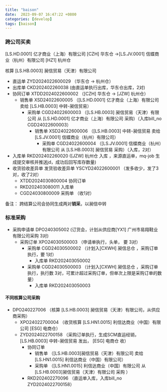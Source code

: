 ```yaml
---
title: "baison"
date:  2023-09-07 16:47:22 +0800
categories: [develop]
tags: [baison]
---
```


### 跨公司买卖

[LS.HD.0001] 亿才商业（上海）有限公司 [CZH] 华东仓 ->[LS.JV.0001] 信蝶商业（杭州）有限公司 [HZ1] 杭州仓

核算 [LS.HB.0003] 昶信贸易（天津）有限公司

- 直运单 ZYD2024022600029 （华东仓 -> 杭州仓）
- 出库单 CKD202402260038 (由直运单执行出库，华东仓出库，2对)
- 协同订单 XTDD2024022600002 （[CZH] 华东仓 -> [JZW] 杭州仓）
  - 销售单 XSD24022600005 （[LS.HD.0001] 亿才商业（上海）有限公司 卖给 [LS.HB.0003] 中转-昶信贸易）
    - 采购单 CGD24022600003 （[LS.HB.0003] 昶信贸易（天津）有限公司  从 [LS.HD.0001] 亿才商业（上海）有限公司 采购）（入库bill_no CGD24022600003）
      - 销售单 XSD24022600006 （[LS.HB.0003] 中转-昶信贸易 卖给 [LS.JV.0001] 信蝶商业（杭州）有限公司）
        - 采购单 CGD24022600004 （[LS.JV.0001] 信蝶商业（杭州）有限公司 从 [LS.HB.0003] 昶信贸易 采购）（入库，2对）
- 入库单 RKD202402260020 ([JZW] 杭州仓 入库 ，来源直运单，mq-job 生成提交审核并推送jd，成功后回写库存数量)
- 收货验收差异单 发货验收差异单 YSCYD24022600001 （发多收少，发了3对，收了2对）
  - XTDD2024030800004 协同订单
  - RKD202403080011 入库单
  - CGD24030800009 采购单 （收1对）

备注： 跨结算公司会协同生成两对**销采**，以昶信中转


###  标准采购

-  采购申请单 DPO240305002 (订货会，计划从供应商[YX1] 广州市易翔鞋业有限公司采购 3对)
   -  采购订单 XPO24030500003 （申请单执行，头单， 要 3对）
      - 采购单 CGD24030500002 （计划入[CXWH] 昶信总仓 ，采购订单执行，要 1对）
        - 入库单 RKD202403050002
      - 采购单 CGD24030500003 （计划入[CXWH] 昶信总仓 ，采购订单执行，执行数 3对，可累计超过采购订单，但单次上限是采购订单的数量）
        - 入库单 RKD202403050003

####  不同核算公司采购

- DPO240227006 （核算 [LS.HB.0003] 昶信贸易（天津）有限公司，从供应商采购）
  - XPO24022700004 （收货核算 [LS.HN1.0015] 利信达商业（中国）有限公司 [ESG] 电商仓）
  - ZYD2024022700158 （采购订单执行，生成SCM直运经销，[LS.HB.0003] 中转-昶信贸易 发出， [ESG] 电商仓 收）
    - 协同订单
        - 销售单 （[LS.HB.0003]昶信贸易（天津）有限公司 卖给 [LS.HN1.0015] 利信达商业（中国）有限公司）
        - 采购单 （[LS.HN1.0015] 利信达商业（中国）有限公司 从 [LS.HB.0003]昶信贸易（天津）有限公司 采购 ）
    - RKD202402270096 （直运单入库，入库bill_no ZYD2024022700158）

